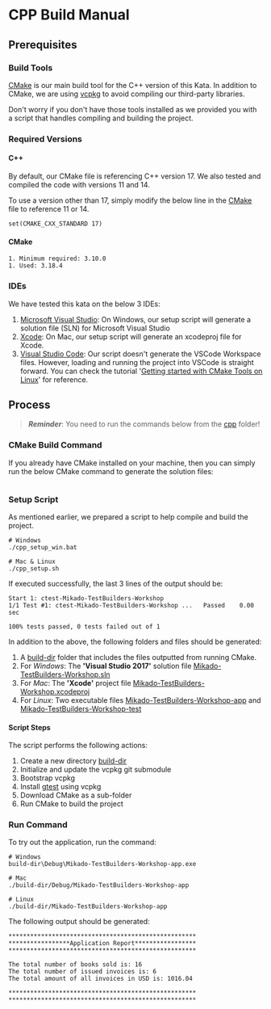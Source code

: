 # CPP Build Manual

## Prerequisites 

### Build Tools 

[CMake](https://cmake.org/) is our main build tool for the C++ version of this Kata. 
In addition to CMake, we are using [vcpkg](https://github.com/microsoft/vcpkg) to avoid compiling our third-party libraries.  

Don't worry if you don't have those tools installed as we provided you with a script that handles compiling and building the project. 
 
### Required Versions 

#### C++ 

By default, our CMake file is referencing C++ version 17. We also tested and 
compiled the code with versions 11 and 14. 

To use a version other than 17, simply modify the below line in the [CMake](./CMakeLists.txt)
file to reference 11 or 14.  

```shell
set(CMAKE_CXX_STANDARD 17)
```

#### CMake
	1. Minimum required: 3.10.0
	1. Used: 3.18.4

### IDEs 
We have tested this kata on the below 3 IDEs: 
1. [Microsoft Visual Studio](https://visualstudio.microsoft.com/): On Windows, our setup script will generate a solution file 
   (SLN) for Microsoft Visual Studio
1. [Xcode](https://developer.apple.com/xcode/): On Mac, our setup script will generate an xcodeproj file for Xcode.
1. [Visual Studio Code](https://code.visualstudio.com/): Our script doesn't generate the VSCode Workspace files. However, loading and running the project into VSCode is straight forward. You can check the tutorial '[Getting started with CMake Tools on Linux](https://code.visualstudio.com/docs/cpp/cmake-linux#:~:text=ready%20to%20build.-,Open%20the%20Command%20Palette%20(Ctrl%2BShift%2BP)%20and,CMake%20Tools%20builds%20all%20targets.)' for reference. 

## Process 

> ***Reminder***:  You need to run the commands below from the [cpp](.) folder!

### CMake Build Command 

If you already have CMake installed on your machine, then you can simply run the below CMake command to generate the solution files:

```shell

```

### Setup Script 

As mentioned earlier, we prepared a script to help compile and build the project. 

```shell
# Windows
./cpp_setup_win.bat

# Mac & Linux 
./cpp_setup.sh
```

If executed successfully, the last 3 lines of the output should be: 

```shell
Start 1: ctest-Mikado-TestBuilders-Workshop
1/1 Test #1: ctest-Mikado-TestBuilders-Workshop ...   Passed    0.00 sec

100% tests passed, 0 tests failed out of 1
```

In addition to the above, the following folders and files should be generated:
1. A [build-dir](./build-dir) folder that includes the files outputted from running CMake.
1. For *Windows*: The **'Visual Studio 2017'** solution file [Mikado-TestBuilders-Workshop.sln](./build-dir/Mikado-TestBuilders-Workshop.sln)
1. For *Mac*: The **'Xcode'** project file [Mikado-TestBuilders-Workshop.xcodeproj](./build-dir/Mikado-TestBuilders-Workshop.xcodeproj)
1. For *Linux*: Two executable files [Mikado-TestBuilders-Workshop-app](./build-dir/Mikado-TestBuilders-Workshop-app) and [Mikado-TestBuilders-Workshop-test](./build-dir/Mikado-TestBuilders-Workshop-test)

#### Script Steps 
The script performs the following actions: 
1. Create a new directory [build-dir](./build-dir)
1. Initialize and update the vcpkg git submodule
1. Bootstrap vcpkg
1. Install [gtest](https://github.com/google/googletest) using vcpkg
1. Download CMake as a sub-folder
1. Run CMake to build the project

### Run Command

To try out the application, run the command:

```shell
# Windows
build-dir\Debug\Mikado-TestBuilders-Workshop-app.exe

# Mac
./build-dir/Debug/Mikado-TestBuilders-Workshop-app

# Linux 
./build-dir/Mikado-TestBuilders-Workshop-app
```

The following output should be generated:

```shell
****************************************************
*****************Application Report*****************
****************************************************

The total number of books sold is: 16
The total number of issued invoices is: 6
The total amount of all invoices in USD is: 1016.04

****************************************************
****************************************************
```
